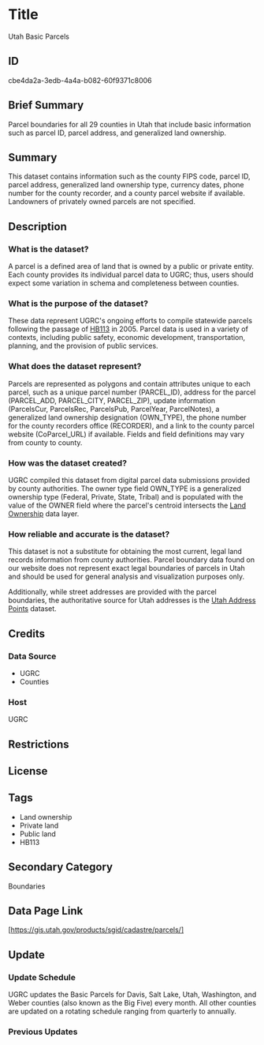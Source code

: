 # Title

Utah Basic Parcels

## ID

cbe4da2a-3edb-4a4a-b082-60f9371c8006

## Brief Summary

Parcel boundaries for all 29 counties in Utah that include basic information such as parcel ID, parcel address, and generalized land ownership.

## Summary

This dataset contains information such as the county FIPS code, parcel ID, parcel address, generalized land ownership type, currency dates, phone number for the county recorder, and a county parcel website if available. Landowners of privately owned parcels are not specified.

## Description

### What is the dataset?

A parcel is a defined area of land that is owned by a public or private entity. Each county provides its individual parcel data to UGRC; thus, users should expect some variation in schema and completeness between counties.

### What is the purpose of the dataset?

These data represent UGRC's ongoing efforts to compile statewide parcels following the passage of [HB113](https://le.utah.gov/~2005/bills/hbillenr/HB0113.htm) in 2005. Parcel data is used in a variety of contexts, including public safety, economic development, transportation, planning, and the provision of public services.

### What does the dataset represent?

Parcels are represented as polygons and contain attributes unique to each parcel, such as a unique parcel number (PARCEL_ID), address for the parcel (PARCEL_ADD, PARCEL_CITY, PARCEL_ZIP), update information (ParcelsCur, ParcelsRec, ParcelsPub, ParcelYear, ParcelNotes), a generalized land ownership designation (OWN_TYPE), the phone number for the county recorders office (RECORDER), and a link to the county parcel website (CoParcel_URL) if available. Fields and field definitions may vary from county to county.

### How was the dataset created?

UGRC compiled this dataset from digital parcel data submissions provided by county authorities. The owner type field OWN_TYPE is a generalized ownership type (Federal, Private, State, Tribal) and is populated with the value of the OWNER field where the parcel's centroid intersects the [Land Ownership](https://gis.utah.gov/products/sgid/cadastre/land-ownership/) data layer.

### How reliable and accurate is the dataset?

This dataset is not a substitute for obtaining the most current, legal land records information from county authorities. Parcel boundary data found on our website does not represent exact legal boundaries of parcels in Utah and should be used for general analysis and visualization purposes only.

Additionally, while street addresses are provided with the parcel boundaries, the authoritative source for Utah addresses is the [Utah Address Points](https://gis.utah.gov/products/sgid/location/address-points/) dataset.

## Credits

### Data Source

- UGRC
- Counties

### Host

UGRC

## Restrictions

## License

## Tags

- Land ownership
- Private land
- Public land
- HB113

## Secondary Category

Boundaries

## Data Page Link

[https://gis.utah.gov/products/sgid/cadastre/parcels/]

## Update

### Update Schedule

UGRC updates the Basic Parcels for Davis, Salt Lake, Utah, Washington, and Weber counties (also known as the Big Five) every month. All other counties are updated on a rotating schedule ranging from quarterly to annually.

### Previous Updates
